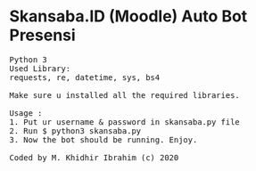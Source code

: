# Skansaba.ID (Moodle) Auto Bot Presensi
<pre>
Python 3
Used Library:
requests, re, datetime, sys, bs4

Make sure u installed all the required libraries.

Usage : 
1. Put ur username & password in skansaba.py file
2. Run $ python3 skansaba.py
3. Now the bot should be running. Enjoy.

Coded by M. Khidhir Ibrahim (c) 2020
